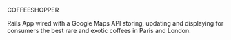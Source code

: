 COFFEESHOPPER

Rails App wired with a Google Maps API storing, updating and displaying for consumers the best rare and exotic coffees in Paris and London.